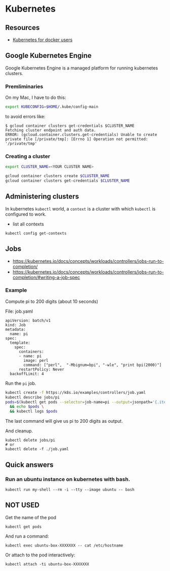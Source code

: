 # Kubernetes

## Resources

- [Kubernetes for docker users](https://kubernetes.io/docs/reference/kubectl/docker-cli-to-kubectl/)

## Google Kubernetes Engine

Google Kubernetes Engine is a managed platform for running kubernetes clusters.

### Premliminaries

On my Mac, I have to do this:

```sh
export KUBECONFIG=$HOME/.kube/config-main
```

to avoid errors like:

```
$ gcloud container clusters get-credentials $CLUSTER_NAME
Fetching cluster endpoint and auth data.
ERROR: (gcloud.container.clusters.get-credentials) Unable to create private file [/private/tmp]: [Errno 1] Operation not permitted: '/private/tmp'
```

### Creating a cluster

```sh
export CLUSTER_NAME=<YOUR CLUSTER NAME>
```

```sh
gcloud container clusters create $CLUSTER_NAME
gcloud container clusters get-credentials $CLUSTER_NAME
```

## Administering clusters

In kubernetes `kubectl` world, a `context` is a cluster with which `kubectl` is configured to work. 

- list all contexts

```
kubectl config get-contexts
```

## Jobs

- https://kubernetes.io/docs/concepts/workloads/controllers/jobs-run-to-completion/
- https://kubernetes.io/docs/concepts/workloads/controllers/jobs-run-to-completion/#writing-a-job-spec

### Example

Compute pi to 200 digits (about 10 seconds)

File: job.yaml

```
apiVersion: batch/v1
kind: Job
metadata:
  name: pi
spec:
  template:
    spec:
      containers:
      - name: pi
        image: perl
        command: ["perl",  "-Mbignum=bpi", "-wle", "print bpi(2000)"]
      restartPolicy: Never
  backoffLimit: 4
```

Run the `pi` job.

```sh
kubectl create -f https://k8s.io/examples/controllers/job.yaml
kubectl describe jobs/pi
pods=$(kubectl get pods --selector=job-name=pi --output=jsonpath='{.items[*].metadata.name}') \
  && echo $pods \
  && kubectl logs $pods
```

The last command will give us pi to 200 digits as output.

And cleanup. 

```
kubectl delete jobs/pi
# or
kubectl delete -f ./job.yaml
```

## Quick answers

### Run an ubuntu instance on kubernetes with bash.

```
kubectl run my-shell --rm -i --tty --image ubuntu -- bash
```

## NOT USED

Get the name of the pod 

```
kubectl get pods
```

And run a command:

```
kubectl exec ubuntu-box-XXXXXXX -- cat /etc/hostname
```

Or attach to the pod interactively:

```
kubectl attach -ti ubuntu-box-XXXXXXX 
```
